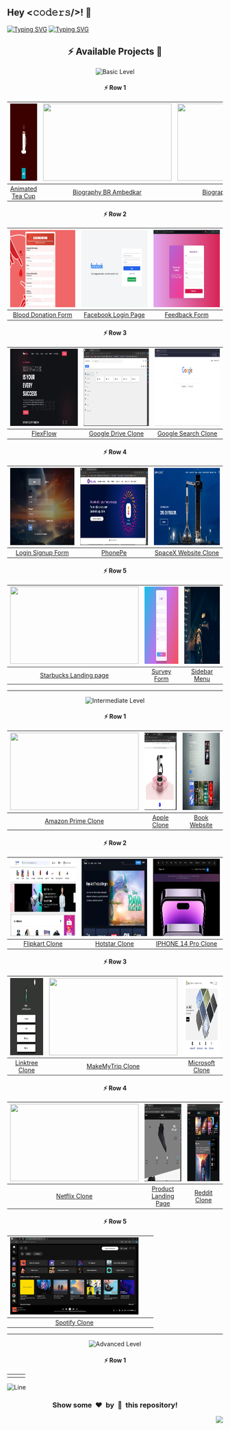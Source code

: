 <h2>Hey <𝚌𝚘𝚍𝚎𝚛𝚜/>! 👋</h2>

[![Typing SVG](https://readme-typing-svg.herokuapp.com?font=Fira+Code&size=60&pause=1000&center=true&vCenter=true&multiline=true&width=1000&height=100&lines=FRONT-END+PROJECTS)](https://git.io/typing-svg)
[![Typing SVG](https://readme-typing-svg.demolab.com?font=Comfortaa&size=65&pause=400&color=18b8d0&center=true&vCenter=true&width=2000&height=200&lines=BASIC+LEVEL+PROJECTS;INTERMEDIATE+LEVEL+PROJECTS;ADVANCED+LEVEL+PROJECTS)](https://git.io/typing-svg)


<div align="center">

## :zap: Available Projects 🎉
<!-- ###################################################################################################################### -->
<!-- ###################################################################################################################### -->

![Basic Level](https://img.shields.io/badge/Level-Basic-00FF00?style=for-the-badge&logo=codeigniter)

#### :zap: Row 1

| <img src="./Basic/Animated-Tea-Cup/screenshot.webp" width="300px" height="180px"> | <img src="./Basic/Biography-BR-Ambedkar/screenshot.webp" width="300px" height="180px"> | <img src="./Basic/Biography-Mahatma-Gandhi/screenshot.webp" width="300px" height="180px"> |
|:--:|:--:|:--:|
| [Animated Tea Cup](./Basic/Animated-Tea-Cup) | [Biography BR Ambedkar](./Basic/Biography-BR-Ambedkar) | [Biography Mahatma Gandhi](./Basic/Biography-Mahatma-Gandhi) |

#### :zap: Row 2

| <img src="./Basic/Blood-Donation-Form/screenshot.webp" width="300px" height="180px"> | <img src="./Basic/Facebook-Login-Page/screenshot.webp" width="300px" height="180px"> | <img src="./Basic/Feedback-Form/screenshot.webp" width="300px" height="180px"> |
|:--:|:--:|:--:|
| [Blood Donation Form](./Basic/Blood-Donation-Form) | [Facebook Login Page](./Basic/Facebook-Login-Page) | [Feedback Form](./Basic/Feedback-Form) |

#### :zap: Row 3

| <img src="./Basic/FlexFlow/screenshot.webp" width="300px" height="180px"> | <img src="./Basic/Google-Drive-Clone/screenshot.webp" width="300px" height="180px"> | <img src="./Basic/Google-Search-Clone/screenshot.webp" width="300px" height="180px"> |
|:--:|:--:|:--:|
| [FlexFlow](./Basic/FlexFlow) | [Google Drive Clone](./Basic/Google-Drive-Clone) | [Google Search Clone](./Basic/Google-Search-Clone) |

#### :zap: Row 4

| <img src="./Basic/Login-Signup-Form/screenshot.webp" width="300px" height="180px"> | <img src="./Basic/PhonePe/screenshot.webp" width="300px" height="180px"> | <img src="./Basic/SpaceX-Website-Clone/screenshot.webp" width="300px" height="180px"> |
|:--:|:--:|:--:|
| [Login Signup Form](./Basic/Login-Signup-Form) | [PhonePe](./Basic/PhonePe) | [SpaceX Website Clone](./Basic/SpaceX-Website-Clone) |

#### :zap: Row 5

| <img src="./Basic/Starbucks-Landing-page/screenshot.webp" width="300px" height="180px"> | <img src="./Basic/Survey-Form/screenshot.webp" width="300px" height="180px"> |  <img src="./Basic/Sidebar-Menu/screenshot.webp" width="300px" height="180px"> |
|:--:|:--:|:--:|
| [Starbucks Landing page](./Basic/Starbucks-Landing-page) | [Survey Form](./Basic/Survey-Form) |  [Sidebar Menu](./Basic/Sidebar-Menu) |

---
<!-- ###################################################################################################################### -->
<!-- ###################################################################################################################### -->

![Intermediate Level](https://img.shields.io/badge/Level-Intermediate-FFD700?style=for-the-badge&logo=codeigniter)

#### :zap: Row 1

| <img src="./Intermediate/Amazon-Prime-Clone/screenshot.webp" width="300px" height="180px"> | <img src="./Intermediate/Apple-Clone/screenshot.webp" width="300px" height="180px"> | <img src="./Intermediate/Book-Website/screenshot.webp" width="300px" height="180px"> |
|:--:|:--:|:--:|
| [Amazon Prime Clone](./Intermediate/Amazon-Prime-Clone) | [Apple Clone](./Intermediate/Apple-Clone) | [Book Website](./Intermediate/Book-Website) |

#### :zap: Row 2

| <img src="./Intermediate/Flipkart-Clone/screenshot.webp" width="300px" height="180px"> | <img src="./Intermediate/Hotstar-Clone/screenshot.webp" width="300px" height="180px"> | <img src="./Intermediate/IPHONE-14-Pro-Clone/screenshot.webp" width="300px" height="180px"> |
|:--:|:--:|:--:|
| [Flipkart Clone](./Intermediate/Flipkart-Clone) | [Hotstar Clone](./Intermediate/Hotstar-Clone) | [IPHONE 14 Pro Clone](./Intermediate/IPHONE-14-Pro-Clone) |        

#### :zap: Row 3

| <img src="./Intermediate/Linktree-Clone/screenshot.webp" width="300px" height="180px"> | <img src="./Intermediate/MakeMyTrip-Clone/screenshot.webp" width="300px" height="180px"> | <img src="./Intermediate/Microsoft-Clone/screenshot.webp" width="300px" height="180px"> |
|:--:|:--:|:--:|
| [Linktree Clone](./Intermediate/Linktree-Clone) | [MakeMyTrip Clone](./Intermediate/MakeMyTrip-Clone) | [Microsoft Clone](./Intermediate/Microsoft-Clone) |

#### :zap: Row 4

| <img src="./Intermediate/Netflix-Clone/screenshot.webp" width="300px" height="180px"> | <img src="./Intermediate/Product-Landing-Page/screenshot.webp" width="300px" height="180px"> | <img src="./Intermediate/Reddit-Clone/screenshot.webp" width="300px" height="180px"> |
|:--:|:--:|:--:|
| [Netflix Clone](./Intermediate/Netflix-Clone) | [Product Landing Page](./Intermediate/Product-Landing-Page) | [Reddit Clone](./Intermediate/Reddit-Clone) |

#### :zap: Row 5

| <img src="./Intermediate/Spotify-Clone/screenshot.webp" width="300px" height="180px"> |  |  |
|:--:|:--:|:--:|
| [Spotify Clone](./Intermediate/Spotify-Clone) |  |  |

---
<!-- ###################################################################################################################### -->
<!-- ###################################################################################################################### -->

![Advanced Level](https://img.shields.io/badge/Level-Advanced-FF0000?style=for-the-badge&logo=codeigniter)

#### :zap: Row 1 

|  |  |  |
|:--:|:--:|:--:|
|  |  |  |



</div>


![Line](https://github.com/Avdhesh-Varshney/WebMasterLog/assets/114330097/4b78510f-a941-45f8-a9d5-80ed0705e847)

<div align="center">
	<h3>Show some &nbsp;❤️&nbsp; by &nbsp;🌟&nbsp; this repository!</h3>
</div>

<a href="#top"><img src="https://img.shields.io/badge/⬆-Back%20to%20Top-red?style=for-the-badge" align="right"/></a>
